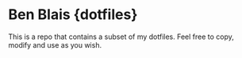 # Ben Blais {dotfiles}

This is a repo that contains a subset of my dotfiles. Feel free to copy, modify and use as you wish.